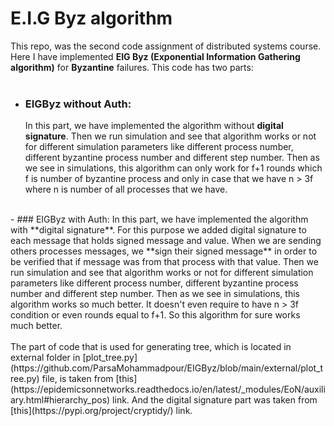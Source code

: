# E.I.G Byz algorithm
This repo, was the second code assignment of distributed systems 
course. Here I have implemented **EIG Byz (Exponential 
Information Gathering algorithm)** for **Byzantine** failures.
This code has two parts:
<br/>
<br/>
- ### EIGByz without Auth:
    In this part, we have implemented the algorithm without **digital
signature**. Then we run simulation and see that algorithm works 
or not for different simulation parameters like different process
number, different byzantine process number and different step number.
Then as we see in simulations, this algorithm can only work for f+1 rounds
which f is number of byzantine process and only in case that we have n > 3f
where n is number of all processes that we have.
<br/>
- ### EIGByz with Auth:
    In this part, we have implemented the algorithm with **digital
signature**. For this purpose we added digital signature to each message
that holds signed message and value. When we are sending others processes
messages, we **sign their signed message** in order to be verified that 
if message was from that process with that value. Then we run simulation and see that algorithm works 
or not for different simulation parameters like different process
number, different byzantine process number and different step number.
Then as we see in simulations, this algorithm works so much better. 
It doesn't even require to have n > 3f condition or even rounds equal to
f+1. So this algorithm for sure works much better. 
<br/>
<br/>
The part of code that is used for generating tree, which is located
in external folder in [plot_tree.py](https://github.com/ParsaMohammadpour/EIGByz/blob/main/external/plot_tree.py)
file, is taken from [this](https://epidemicsonnetworks.readthedocs.io/en/latest/_modules/EoN/auxiliary.html#hierarchy_pos)
link. And the digital signature part was taken from [this](https://pypi.org/project/cryptidy/)
link.